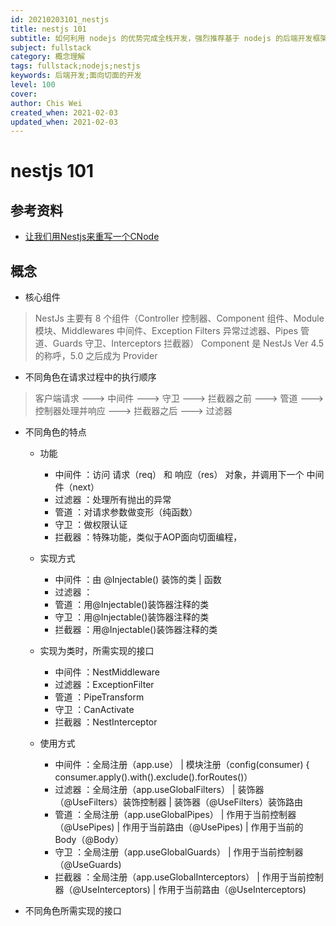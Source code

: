 ```yaml
---
id: 20210203101_nestjs
title: nestjs 101
subtitle: 如何利用 nodejs 的优势完成全栈开发，强烈推荐基于 nodejs 的后端开发框架：nestjs
subject: fullstack
category: 概念理解
tags: fullstack;nodejs;nestjs
keywords: 后端开发;面向切面的开发
level: 100
cover: 
author: Chis Wei
created_when: 2021-02-03
updated_when: 2021-02-03
---
```


# nestjs 101

## 参考资料

- [让我们用Nestjs来重写一个CNode](https://www.jianshu.com/p/f0a4944e8fb9)

## 概念

- 核心组件

> NestJs 主要有 8 个组件（Controller 控制器、Component 组件、Module 模块、Middlewares 中间件、Exception Filters 异常过滤器、Pipes 管道、Guards 守卫、Interceptors 拦截器）
> Component 是 NestJs Ver 4.5 的称呼，5.0 之后成为 Provider

- 不同角色在请求过程中的执行顺序

> 客户端请求 ---> 中间件 ---> 守卫 ---> 拦截器之前 ---> 管道 ---> 控制器处理并响应 ---> 拦截器之后 ---> 过滤器

- 不同角色的特点
  + 功能
    * 中间件    ：访问 请求（req） 和 响应（res） 对象，并调用下一个 中间件（next）
    * 过滤器    ：处理所有抛出的异常
    * 管道      ：对请求参数做变形（纯函数）
    * 守卫      ：做权限认证
    * 拦截器    ：特殊功能，类似于AOP面向切面编程，

  + 实现方式
    * 中间件    ：由 @Injectable() 装饰的类 | 函数
    * 过滤器    ：
    * 管道      ：用@Injectable()装饰器注释的类
    * 守卫      ：用@Injectable()装饰器注释的类
    * 拦截器    ：用@Injectable()装饰器注释的类

  + 实现为类时，所需实现的接口
    * 中间件    ：NestMiddleware
    * 过滤器    ：ExceptionFilter 
    * 管道      ：PipeTransform
    * 守卫      ：CanActivate
    * 拦截器    ：NestInterceptor 

  + 使用方式
    * 中间件    ：全局注册（app.use）               | 模块注册（config(consumer) { consumer.apply().with().exclude().forRoutes()）
    * 过滤器    ：全局注册（app.useGlobalFilters）  | 装饰器（@UseFilters）装饰控制器   | 装饰器（@UseFilters）装饰路由
    * 管道      ：全局注册（app.useGlobalPipes）    | 作用于当前控制器（@UsePipes)      | 作用于当前路由（@UsePipes)        | 作用于当前的 Body（@Body）
    * 守卫      ：全局注册（app.useGlobalGuards）   | 作用于当前控制器（@UseGuards) 
    * 拦截器    ：全局注册（app.useGlobalInterceptors）   | 作用于当前控制器（@UseInterceptors)  | 作用于当前路由（@UseInterceptors) 

- 不同角色所需实现的接口


